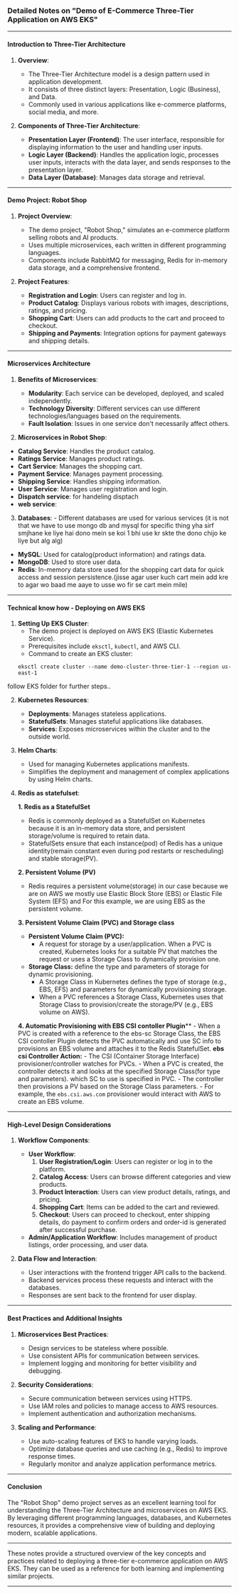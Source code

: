 ### Detailed Notes on "Demo of E-Commerce Three-Tier Application on AWS EKS"

---

#### **Introduction to Three-Tier Architecture**
1. **Overview**: 
   - The Three-Tier Architecture model is a design pattern used in application development.
   - It consists of three distinct layers: Presentation, Logic (Business), and Data.
   - Commonly used in various applications like e-commerce platforms, social media, and more.

2. **Components of Three-Tier Architecture**:
   - **Presentation Layer (Frontend)**: The user interface, responsible for displaying information to the user and handling user inputs.
   - **Logic Layer (Backend)**: Handles the application logic, processes user inputs, interacts with the data layer, and sends responses to the presentation layer.
   - **Data Layer (Database)**: Manages data storage and retrieval.

---

#### **Demo Project: Robot Shop**

1. **Project Overview**:
   - The demo project, "Robot Shop," simulates an e-commerce platform selling robots and AI products.
   - Uses multiple microservices, each written in different programming languages.
   - Components include RabbitMQ for messaging, Redis for in-memory data storage, and a comprehensive frontend.

2. **Project Features**:
   - **Registration and Login**: Users can register and log in.
   - **Product Catalog**: Displays various robots with images, descriptions, ratings, and pricing.
   - **Shopping Cart**: Users can add products to the cart and proceed to checkout.
   - **Shipping and Payments**: Integration options for payment gateways and shipping details.

---

#### **Microservices Architecture**

1. **Benefits of Microservices**:
   - **Modularity**: Each service can be developed, deployed, and scaled independently.
   - **Technology Diversity**: Different services can use different technologies/languages based on the requirements.
   - **Fault Isolation**: Issues in one service don't necessarily affect others.

2. **Microservices in Robot Shop**:
  - **Catalog Service**: Handles the product catalog.
  - **Ratings Service**: Manages product ratings.
  - **Cart Service**: Manages the shopping cart.
  - **Payment Service**: Manages payment processing.
  - **Shipping Service**: Handles shipping information.
  - **User Service**: Manages user registration and login.
  - **Dispatch service**: for handeling disptach
  - **web service**: 

3. **Databases**: - Different databases are used for various services (it is not that we have to use mongo db and mysql for specific thing yha sirf smjhane ke liye hai dono mein se koi 1 bhi use kr skte the dono chijo ke liye but alg alg)
  - **MySQL**: Used for catalog(product information) and ratings data.
  - **MongoDB**: Used to store user data.
  - **Redis**: In-memory data store used for the shopping cart data for quick access and session persistence.(jisse agar user kuch cart mein add kre to agar wo baad me aaye to usse wo fir se cart mein mile)

---

#### Technical know how - **Deploying on AWS EKS**

1. **Setting Up EKS Cluster**:
   - The demo project is deployed on AWS EKS (Elastic Kubernetes Service).
   - Prerequisites include `eksctl`, `kubectl`, and AWS CLI.
   - Command to create an EKS cluster: 
    ```
    eksctl create cluster --name demo-cluster-three-tier-1 --region us-east-1
    ```
 follow EKS folder for further steps..

2. **Kubernetes Resources**:
   - **Deployments**: Manages stateless applications.
   - **StatefulSets**: Manages stateful applications like databases.
   - **Services**: Exposes microservices within the cluster and to the outside world.

3. **Helm Charts**:
   - Used for managing Kubernetes applications manifests.
   - Simplifies the deployment and management of complex applications by using Helm charts.

4. **Redis as statefulset**:

    **1. Redis as a StatefulSet**
    - Redis is commonly deployed as a StatefulSet on Kubernetes because it is an in-memory data store, and persistent storage/volume is required to retain data.
    - StatefulSets ensure that each instance(pod) of Redis has a unique identity(remain constant even during pod restarts or rescheduling) and stable storage(PV).

    **2. Persistent Volume (PV)**
    - Redis requires a persistent volume(storage) in our case because we are on AWS we mostly use Elastic Block Store (EBS) or Elastic File System (EFS) and For this example, we are using EBS as the persistent volume.

    **3. Persistent Volume Claim (PVC) and Storage class**
    - **Persistent Volume Claim (PVC):** 
        - A request for storage by a user/application. When a PVC is created, Kubernetes looks for a suitable PV that matches the request or uses a Storage Class to dynamically provision one.
    - **Storage Class:** define the type and parameters of storage for dynamic provisioning.
        - A Storage Class in Kubernetes defines the type of storage (e.g., EBS, EFS) and parameters for dynamically provisioning storage.
        - When a PVC references a Storage Class, Kubernetes uses that Storage Class to provision/create the storage/PV (e.g., EBS volume on AWS).

    **4. Automatic Provisioning with EBS CSI contoller Plugin****
        - When a PVC is created with a reference to the ebs-sc Storage Class, the EBS CSI contoller Plugin detects the PVC automatically and use SC info to provisions an EBS volume and attaches it to the Redis StatefulSet.
        **ebs csi Controller Action:**
        - The CSI (Container Storage Interface) provisioner/controller watches for PVCs.
        - When a PVC is created, the controller detects it and looks at the specified Storage Class(for type and parameters). which SC to use is specified in PVC.
        - The controller then provisions a PV based on the Storage Class parameters.
        - For example, the `ebs.csi.aws.com` provisioner would interact with AWS to create an EBS volume.

---

#### **High-Level Design Considerations**

1. **Workflow Components**:
   - **User Workflow**: 
        1. **User Registration/Login**: Users can register or log in to the platform.
        2. **Catalog Access**: Users can browse different categories and view products.
        3. **Product Interaction**: Users can view product details, ratings, and pricing.
        4. **Shopping Cart**: Items can be added to the cart and reviewed.
        5. **Checkout**: Users can proceed to checkout, enter shipping details, do payment to confirm orders and order-id is generated after successful purchase.
   - **Admin/Application Workflow**: Includes management of product listings, order processing, and user data.

2. **Data Flow and Interaction**:
   - User interactions with the frontend trigger API calls to the backend.
   - Backend services process these requests and interact with the databases.
   - Responses are sent back to the frontend for user display.

---

#### **Best Practices and Additional Insights**

1. **Microservices Best Practices**:
   - Design services to be stateless where possible.
   - Use consistent APIs for communication between services.
   - Implement logging and monitoring for better visibility and debugging.

2. **Security Considerations**:
   - Secure communication between services using HTTPS.
   - Use IAM roles and policies to manage access to AWS resources.
   - Implement authentication and authorization mechanisms.

3. **Scaling and Performance**:
   - Use auto-scaling features of EKS to handle varying loads.
   - Optimize database queries and use caching (e.g., Redis) to improve response times.
   - Regularly monitor and analyze application performance metrics.

---

#### **Conclusion**

The "Robot Shop" demo project serves as an excellent learning tool for understanding the Three-Tier Architecture and microservices on AWS EKS. By leveraging different programming languages, databases, and Kubernetes resources, it provides a comprehensive view of building and deploying modern, scalable applications.

---

These notes provide a structured overview of the key concepts and practices related to deploying a three-tier e-commerce application on AWS EKS. They can be used as a reference for both learning and implementing similar projects.


--------------------------
